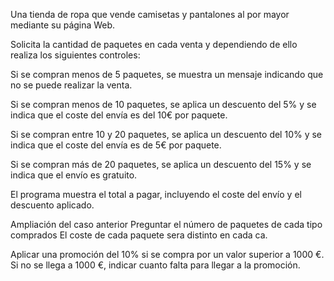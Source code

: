 Una tienda de ropa que vende camisetas y pantalones al por mayor mediante su página Web.

Solicita la cantidad de paquetes en cada venta y dependiendo de ello realiza los siguientes controles:

Si se compran menos de 5 paquetes, se muestra un mensaje indicando que no se puede realizar la venta.

Si se compran menos de 10 paquetes, se aplica un descuento del 5% y se indica que el coste del envía es del 10€ por paquete.

Si se compran entre 10 y 20 paquetes, se aplica un descuento del 10% y se indica que el coste del envía es de 5€ por paquete.

Si se compran más de 20 paquetes, se aplica un descuento del 15% y se indica que el envío es gratuito.

El programa muestra el total a pagar, incluyendo el coste del envío y el descuento aplicado.

Ampliación del caso anterior
Preguntar el número de paquetes de cada tipo comprados El coste de cada paquete sera distinto en cada ca.

Aplicar una promoción del 10% si se compra por un valor superior a 1000 €.
Si no se llega a 1000 €, indicar cuanto falta para llegar a la promoción.